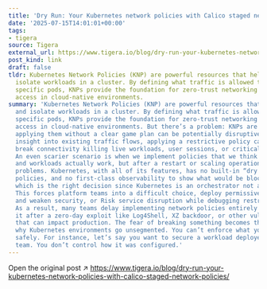 ```yaml
---
title: 'Dry Run: Your Kubernetes network policies with Calico staged network policies'
date: '2025-07-15T14:01:01+00:00'
tags:
- tigera
source: Tigera
external_url: https://www.tigera.io/blog/dry-run-your-kubernetes-network-policies-with-calico-staged-network-policies/
post_kind: link
draft: false
tldr: Kubernetes Network Policies (KNP) are powerful resources that help secure and
  isolate workloads in a cluster. By defining what traffic is allowed to and from
  specific pods, KNPs provide the foundation for zero-trust networking and least-privilege
  access in cloud-native environments.
summary: 'Kubernetes Network Policies (KNP) are powerful resources that help secure
  and isolate workloads in a cluster. By defining what traffic is allowed to and from
  specific pods, KNPs provide the foundation for zero-trust networking and least-privilege
  access in cloud-native environments. But there’s a problem: KNPs are risky, and
  applying them without a clear game plan can be potentially disruptive. Without deep
  insight into existing traffic flows, applying a restrictive policy can instantly
  break connectivity killing live workloads, user sessions, or critical app dependencies.
  An even scarier scenario is when we implement policies that we think cover everything
  and workloads actually work, but after a restart or scaling operation we hit new
  problems. Kubernetes, with all of its features, has no built-in “dry run” mode for
  policies, and no first-class observability to show what would be blocked or allowed
  which is the right decision since Kubernetes is an orchestrator not an implementer.
  This forces platform teams into a difficult choice, deploy permissive or no policies
  and weaken security, or Risk service disruption while debugging restrictive ones.
  As a result, many teams delay implementing network policies entirely only to regret
  it after a zero-day exploit like Log4Shell, XZ backdoor, or other vulnerabilities
  that can impact production. The fear of breaking something becomes the top reason
  why Kubernetes environments go unsegmented. You can’t enforce what you can’t test
  safely. For instance, let’s say you want to secure a workload deployed by another
  team. You don’t control how it was configured.'
---
```

Open the original post ↗ https://www.tigera.io/blog/dry-run-your-kubernetes-network-policies-with-calico-staged-network-policies/

